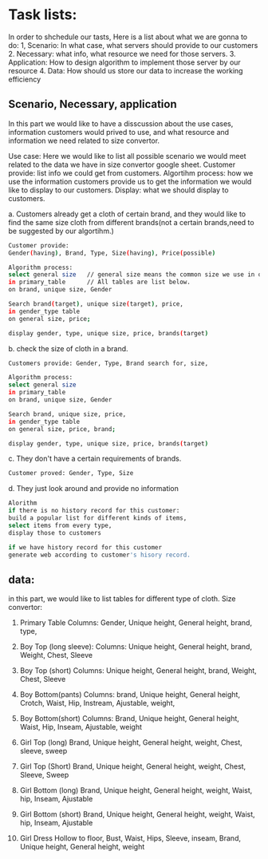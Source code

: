# Task lists:
In order to shchedule our tasts, Here is a list about what we are gonna to do:
1, Scenario: In what case, what servers should provide to our customers
2. Necessary: what info, what resource we need for those servers.
3. Application: How to design algorithm to implement those server by our resource
4. Data: How should us store our data to increase the working efficiency


##  Scenario, Necessary, application
In this part we would like to have a disscussion about the use cases, information customers would prived to use, and what resource and information we need related to size convertor.

Use case: Here we would like to list all possible scenario we would meet related to the data we have in size convertor google sheet. 
Customer provide: list info we could get from customers.
Algortihm process: how we use the information customers provide us to get the information we would like to display to our customers.
Display: what we should display to customers.

a. Customers already get a cloth of certain brand, and they would like to find the same size cloth from different brands(not a certain brands,need to be suggested by our algortihm.) 
```sh
Customer provide: 
Gender(having), Brand, Type, Size(having), Price(possible)

Algorithm process: 
select general size   // general size means the common size we use in our database in case of confliction.
in primary_table      // All tables are list below.
on brand, unique size, Gender

Search brand(target), unique size(target), price, 
in gender_type table 
on general size, price;

display gender, type, unique size, price, brands(target)
```


b. check the size of cloth in a brand.

```sh
Customers provide: Gender, Type, Brand search for, size, 

Algorithm process: 
select general size
in primary_table
on brand, unique size, Gender

Search brand, unique size, price, 
in gender_type table 
on general size, price, brand;

display gender, type, unique size, price, brands(target)
```


c. They don't have a certain requirements of brands.
```sh
Customer proved: Gender, Type, Size
```

d. They just look around and provide no information
```sh
Alorithm
if there is no history record for this customer:
build a popular list for different kinds of items, 
select items from every type,
display those to customers 

if we have history record for this customer
generate web according to customer's hisory record.

```

## data:
in this part, we would like to list tables for different type of cloth. 
Size convertor: 

1. Primary Table
Columns: 
Gender, Unique height, General height, brand, type, 

2. Boy Top (long sleeve):
Columns:
Unique height, General height, brand, Weight, Chest, Sleeve

3. Boy Top (short)
Columns:
Unique height, General height, brand, Weight, Chest, Sleeve

3. Boy Bottom(pants)
Columns:
brand, Unique height, General height, Crotch, Waist, Hip, Instream, Ajustable, weight, 

4. Boy Bottom(short)
Columns:
Brand, Unique height, General height, Waist, Hip, Inseam, Ajustable, weight

5. Girl Top (long)
Brand, Unique height, General height, weight, Chest, sleeve, sweep

6. Girl Top (Short)
Brand, Unique height, General height, weight, Chest, Sleeve, Sweep

7. Girl Bottom (long)
Brand, Unique height, General height, weight, Waist, hip, Inseam, Ajustable

8. Girl Bottom (short)
Brand, Unique height, General height, weight, Waist, hip, Inseam, Ajustable

9. Girl Dress
Hollow to floor, Bust, Waist, Hips, Sleeve, inseam, Brand, Unique height, General height, weight


